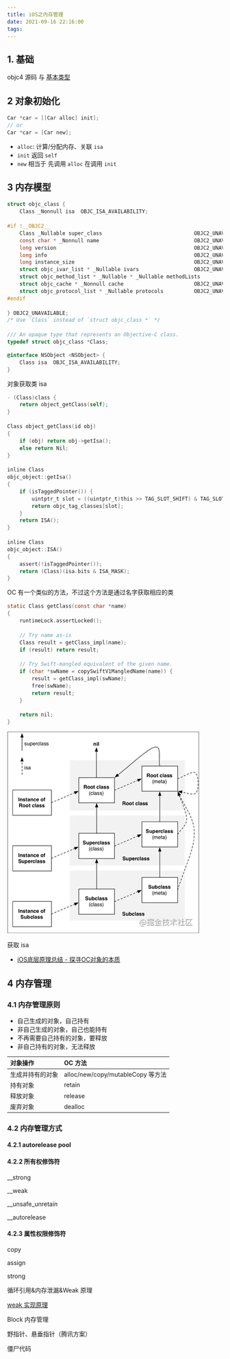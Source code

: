 ```yaml
---
title: iOS之内存管理
date: 2021-09-16 22:16:00
tags:
---
```


## 1. 基础

objc4 源码 与 [基本类型](./Types.md)

## 2 对象初始化

```objective-c
Car *car = [[Car alloc] init];
// or
Car *car = [Car new];
```

* `alloc`: 计算/分配内存、关联 `isa`
* `init` 返回 `self`
* `new` 相当于 先调用 `alloc` 在调用 `init`

## 3 内存模型

```Objective-C
struct objc_class {
    Class _Nonnull isa  OBJC_ISA_AVAILABILITY;

#if !__OBJC2__
    Class _Nullable super_class                              OBJC2_UNAVAILABLE;
    const char * _Nonnull name                               OBJC2_UNAVAILABLE;
    long version                                             OBJC2_UNAVAILABLE;
    long info                                                OBJC2_UNAVAILABLE;
    long instance_size                                       OBJC2_UNAVAILABLE;
    struct objc_ivar_list * _Nullable ivars                  OBJC2_UNAVAILABLE;
    struct objc_method_list * _Nullable * _Nullable methodLists                    OBJC2_UNAVAILABLE;
    struct objc_cache * _Nonnull cache                       OBJC2_UNAVAILABLE;
    struct objc_protocol_list * _Nullable protocols          OBJC2_UNAVAILABLE;
#endif

} OBJC2_UNAVAILABLE;
/* Use `Class` instead of `struct objc_class *` */

/// An opaque type that represents an Objective-C class.
typedef struct objc_class *Class;
```

```Objective-C
@interface NSObject <NSObject> {
    Class isa  OBJC_ISA_AVAILABILITY;
}
```

对象获取类 isa

```Objective-C
- (Class)class {
    return object_getClass(self);
}

Class object_getClass(id obj)
{
    if (obj) return obj->getIsa();
    else return Nil;
}

inline Class 
objc_object::getIsa() 
{
    if (isTaggedPointer()) {
        uintptr_t slot = ((uintptr_t)this >> TAG_SLOT_SHIFT) & TAG_SLOT_MASK;
        return objc_tag_classes[slot];
    }
    return ISA();
}

inline Class 
objc_object::ISA() 
{
    assert(!isTaggedPointer()); 
    return (Class)(isa.bits & ISA_MASK);
}
```

OC 有一个类似的方法，不过这个方法是通过名字获取相应的类

```Objective-C
static Class getClass(const char *name)
{
    runtimeLock.assertLocked();

    // Try name as-is
    Class result = getClass_impl(name);
    if (result) return result;

    // Try Swift-mangled equivalent of the given name.
    if (char *swName = copySwiftV1MangledName(name)) {
        result = getClass_impl(swName);
        free(swName);
        return result;
    }

    return nil;
}
```

![oc 内存模型](../Resources/oc_memory_struct.webp)

获取 isa

* [iOS底层原理总结 - 探寻OC对象的本质](https://juejin.cn/post/6844903588150378509)

## 4 内存管理

### 4.1 内存管理原则

* 自己生成的对象，自己持有
* 非自己生成的对象，自己也能持有
* 不再需要自己持有的对象，要释放
* 非自己持有的对象，无法释放

| 对象操作         | OC 方法                           |
| :--------------- | :-------------------------------- |
| 生成并持有的对象 | alloc/new/copy/mutableCopy 等方法 |
| 持有对象         | retain                            |
| 释放对象         | release                           |
| 废弃对象         | dealloc                           |

### 4.2 内存管理方式

#### 4.2.1 autorelease pool

#### 4.2.2 所有权修饰符

__strong

__weak

__unsafe_unretain

__autorelease

#### 4.2.3 属性权限修饰符

copy

assign

strong

循环引用&内存泄漏&Weak 原理

[weak 实现原理](https://www.jianshu.com/p/13c4fb1cedea)

Block 内存管理

野指针、悬垂指针（腾讯方案）

僵尸代码
